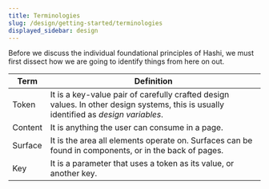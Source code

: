 ```yaml
---
title: Terminologies
slug: /design/getting-started/terminologies
displayed_sidebar: design
---
```

Before we discuss the individual foundational principles of Hashi, we must first dissect how we are going to identify things from here on out.

| Term    | Definition                                                                                                                            |
|---------|---------------------------------------------------------------------------------------------------------------------------------------|
| Token   | It is a key-value pair of carefully crafted design values. In other design systems, this is usually identified as *design variables*. |
| Content | It is anything the user can consume in a page.                                                                                        |
| Surface | It is the area all elements operate on. Surfaces can be found in components, or in the back of pages.                                 |
| Key     | It is a parameter that uses a token as its value, or another key.                                                                     |